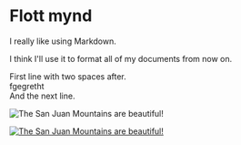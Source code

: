 
# Flott mynd

I really like using Markdown.

I think I'll use it to format all of my documents from now on.

First line with two spaces after.  
fgegretht  
And the next line.

![The San Juan Mountains are beautiful!](myndir/mountains.avif "San Juan Mountains")


[![The San Juan Mountains are beautiful!](myndir/mountains.avif "San Juan Mountains")](https://en.wikipedia.org/wiki/Mountain)
